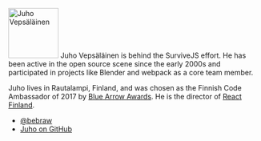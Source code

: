 <p>
<img src='https://www.gravatar.com/avatar/b26ec3c2769168c2cbc64cc3df9cdd9c?s=200' alt='Juho Vepsäläinen' class='author-photo' width='100' height='100' />
Juho Vepsäläinen is behind the SurviveJS effort. He has been active in the open source scene since the early 2000s and participated in projects like Blender and webpack as a core team member.
</p>

Juho lives in Rautalampi, Finland, and was chosen as the Finnish Code Ambassador of 2017 by [Blue Arrow Awards](https://www.bluearrowawards.com/). He is the director of [React Finland](https://react-finland.fi).

* [@bebraw](https://twitter.com/bebraw)
* [Juho on GitHub](https://github.com/bebraw)
